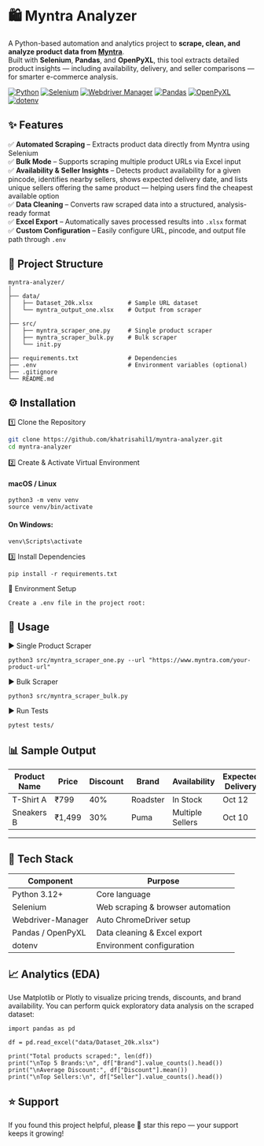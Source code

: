 
# 🛍️ Myntra Analyzer

A Python-based automation and analytics project to **scrape, clean, and analyze product data from [Myntra](https://www.myntra.com)**.  
Built with **Selenium**, **Pandas**, and **OpenPyXL**, this tool extracts detailed product insights — including availability, delivery, and seller comparisons — for smarter e-commerce analysis.



[![Python](https://img.shields.io/badge/Python-3.12+-blue.svg)](https://www.python.org/)
[![Selenium](https://img.shields.io/badge/Selenium-Automation-brightgreen.svg)](https://www.selenium.dev/)
[![Webdriver Manager](https://img.shields.io/badge/Webdriver--Manager-AutoSetup-orange.svg)](https://github.com/SergeyPirogov/webdriver_manager)
[![Pandas](https://img.shields.io/badge/Pandas-Data%20Analysis-yellow.svg)](https://pandas.pydata.org/)
[![OpenPyXL](https://img.shields.io/badge/OpenPyXL-Excel%20Export-lightgrey.svg)](https://openpyxl.readthedocs.io/en/stable/)
[![dotenv](https://img.shields.io/badge/dotenv-Env%20Config-informational.svg)](https://pypi.org/project/python-dotenv/)


## ✨ Features

✅ **Automated Scraping** – Extracts product data directly from Myntra using Selenium  
✅ **Bulk Mode** – Supports scraping multiple product URLs via Excel input  
✅ **Availability & Seller Insights** – Detects product availability for a given pincode, identifies nearby sellers, shows expected delivery date, and lists unique sellers offering the same product — helping users find the cheapest available option  
✅ **Data Cleaning** – Converts raw scraped data into a structured, analysis-ready format  
✅ **Excel Export** – Automatically saves processed results into `.xlsx` format  
✅ **Custom Configuration** – Easily configure URL, pincode, and output file path through `.env`


## 🧠 Project Structure
```
myntra-analyzer/
│
├── data/
│   ├── Dataset_20k.xlsx          # Sample URL dataset
│   └── myntra_output_one.xlsx    # Output from scraper
│
├── src/
│   ├── myntra_scraper_one.py     # Single product scraper
│   ├── myntra_scraper_bulk.py    # Bulk scraper
│   └── init.py
│
├── requirements.txt              # Dependencies
├── .env                          # Environment variables (optional)
├── .gitignore
└── README.md
```


## ⚙️ Installation

1️⃣ Clone the Repository
```bash
git clone https://github.com/khatrisahil1/myntra-analyzer.git
cd myntra-analyzer
```
2️⃣ Create & Activate Virtual Environment
#### macOS / Linux
```
python3 -m venv venv
source venv/bin/activate
```
#### On Windows:
```
venv\Scripts\activate
```
3️⃣ Install Dependencies
```
pip install -r requirements.txt
```

🔧 Environment Setup
```
Create a .env file in the project root:
```

## 🚀 Usage


▶️ Single Product Scraper
```
python3 src/myntra_scraper_one.py --url "https://www.myntra.com/your-product-url"
```
▶️ Bulk Scraper
```
python3 src/myntra_scraper_bulk.py
```
▶️ Run Tests
```
pytest tests/
```

## 📊 Sample Output

| Product Name | Price  | Discount | Brand           | Availability | Expected Delivery | Seller             | Pincode |
|---------------|--------|-----------|------------------|---------------|-------------------|--------------------|----------|
| T-Shirt A     | ₹799   | 40%      | Roadster        | In Stock      | Oct 12            | SellerX            | 560037   |
| Sneakers B    | ₹1,499 | 30%      | Puma             | Multiple Sellers | Oct 10         | SellerY, SellerZ   | 560037   |
---
## 🧩 Tech Stack

| Component         | Purpose                          |
|-------------------|----------------------------------|
| Python 3.12+      | Core language                    |
| Selenium          | Web scraping & browser automation |
| Webdriver-Manager | Auto ChromeDriver setup           |
| Pandas / OpenPyXL | Data cleaning & Excel export      |
| dotenv            | Environment configuration         |



## 📈 Analytics (EDA)

Use Matplotlib or Plotly to visualize pricing trends, discounts, and brand availability.
You can perform quick exploratory data analysis on the scraped dataset:

```
import pandas as pd

df = pd.read_excel("data/Dataset_20k.xlsx")

print("Total products scraped:", len(df))
print("\nTop 5 Brands:\n", df["Brand"].value_counts().head())
print("\nAverage Discount:", df["Discount"].mean())
print("\nTop Sellers:\n", df["Seller"].value_counts().head())
```

## ⭐ Support

If you found this project helpful, please 🌟 star this repo — your support keeps it growing!
